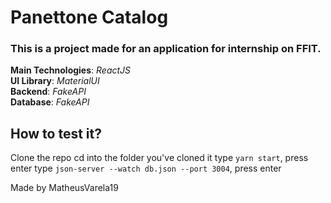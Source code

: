 # Panettone Catalog

### This is a project made for an application for internship on FFIT.

**Main Technologies**: *ReactJS* <br/>
**UI Library**: *MaterialUI* <br/>
**Backend**: *FakeAPI* <br/>
**Database**: *FakeAPI* <br/>

## How to test it?

Clone the repo
cd into the folder you've cloned it
type `yarn start`, press enter
type `json-server --watch db.json --port 3004`, press enter

Made by MatheusVarela19
